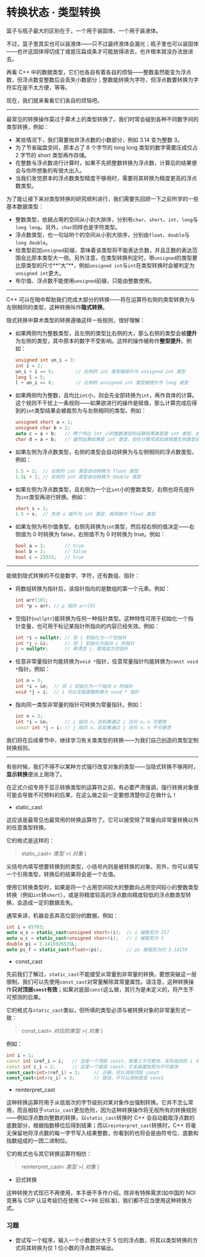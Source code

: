 # 转换状态 · 类型转换

篮子与瓶子最大的区别在于，一个用于装固体，一个用于装液体。

不过，篮子里其实也可以装液体——只不过最终液体会漏光；瓶子里也可以装固体——也许这固体得切成丁或是压扁成条才可能放得进去，也许根本就没办法放进去。

再看 C++ 中的数据类型，它们也各自有着各自的烦恼——整数虽然能变为浮点数，但浮点数变整数后会丢失小数部分；整数能转换为字符，但浮点数要转换为字符实在是不太方便，等等。

现在，我们就来看看它们各自的烦恼吧。

------

最常见的转换操作莫过于算术上的类型转换了。我们时常会碰到各种不同数字间的类型转换，例如：

- 某些情况下，我们需要抛弃浮点数的小数部分，例如 3.14 变为整数 3。
- 为了节省磁盘空间，原本占了 8 个字节的 long long 类型的数字需要压成仅占 2 字节的 short 类型再作存储。
- 在整数与浮点数进行计算时，如果不先把整数转换为浮点数，计算后的结果便会与你所想象的有很大出入。
- 当我们发觉原本的浮点数类型精度不够用时，需要将其转换为精度更高的浮点数类型。

为了能让接下来对类型转换的研究顺利进行，我们需要先回顾一下之前所学的一些基本数据类型：

- 整数类型，依据占用的空间从小到大排序，分别有```char```、```short```、```int```、```long```与```long long```。另外，```char```同样也是字符类型。
- 浮点数类型，也一句站哟个的空间从小到大排序，分别由```float```、```double```与```long double```。
- 给类型前加```unsigned```前缀，意味着该类型将不能表达负数，并且正数的表达范围会比原本类型大一倍。另外注意，在类型转换判定时，带```unsigned```的类型要比原类型的尺寸**“大”**，例如```unsigned int```与```int```在类型转换时会被判定为```unsigned int```更大。
- 布尔值、浮点数不能使用```unsigned```前缀，只能由整数使用。

------

C++ 可以在暗中帮助我们完成大部分的转换——将在运算符右侧的类型转换为与左侧相同的类型，这种转换叫作**隐式转换**。

隐式转换中算术类型的转换遵循这样一些规则，很好理解：

- 如果两侧均为整数类型，且左侧的类型比右侧的大，那么右侧的类型会被**提升**为左侧的类型，其中原本的数字不受影响。这样的操作被称作**整型提升**。例如：

  ```cpp
  unsigned int un_i = 3;
  int i = 2;
  un_i + i == 5;		// 右侧的 int 类型被提升为 unsigned int 类型
  long l = 5;
  l + un_i == 8;		// 右侧的 unsigned int 类型被提升为 long 类型
  ```

- 如果两侧均为整数，且均比```int```小，则会先全部转换为```int```，再作具体的计算。这个规则不干扰上一条规则——如果欲进行的操作是赋值，那么计算完成后得到的```int```类型结果会被裁剪为与左侧相同的类型。例如：

  ```cpp
  unsigned short a = 1;
  unsigned char b = 2;
  auto c = a + b;	// 两个均比 int 小的整数类型的运算结果类型是 int 类型，故 auto 推断为 int 类型
  char d = a + b;	// 虽然运算结果是 int 类型，但在计算完成后就根据左侧类型自动裁剪为 char 类型了
  ```

- 如果左侧为浮点数类型，右侧的类型会自动转换为与左侧相同的浮点数类型。例如：

  ```cpp
  1.5 + 2;	// 右侧的 int 类型自动转换为 float 类型
  1.5L + 2;	// 右侧的 int 类型自动转换为 double 类型
  ```

- 如果左侧为浮点数类型，且右侧为一个比```int```小的整数类型，右侧也将先提升为```int```类型再进行转换。例如：

  ```cpp
  short s = 1;
  1.5 + s;	// 先将 s 提升为 int 类型，再转换为 float 类型
  ```

- 如果左侧为布尔值类型，右侧先转换为```int```类型，然后视右侧的值决定——右侧值为 0 时转换为 false，右侧值不为 0 时转换为 true。例如：

  ```cpp
  bool a = 1;		// true
  bool b = 2;		// false
  bool c = 23333;	// true
  ```

------

能做到隐式转换的不仅是数字、字符，还有数组、指针：

- 将数组转换为指针后，该指针指向的是数组的第一个元素。例如：

  ```cpp
  int arr[10];
  int *p = arr;	// p 指向 arr[0]
  ```

- 空指针(```nullptr```)能转换为任何一种指针类型。这种特性可用于初始化一个指针变量，也可用于标记某指针所指向的内容已经失效。例如：

  ```cpp
  int *i = nullptr;	// 将 i 初始化为一个空指针
  int *j = &i;		// 将 j 初始化为指向 i 的指针
  j = nullptr;		// 再清空 j，使其成为空指针
  ```

- 任意非常量指针均能转换为```void *```指针，任意常量指针均能转换为```const void *```指针。例如：

  ```cpp
  int n = 3;
  int *i = &n;	// 将 i 初始化为一个指向 n 的指针
  void *j = i;	// i 可以无阻直接转换为 void * 指针
  ```

- 指向同一类型非常量的指针可转换为常量指针。例如：

  ```cpp
  int n = 3;
  int *i = &n;		// i 指向 n，且如果通过 i 访问 n，n 可更改
  const int *j = i;	// j 指向 n，且如果通过 j 访问 n，n 不可更改
  ```

我们将在后续章节中，继续学习有关类类型的转换——为我们自己创造的类型定制转换规则。

------

有些时候，我们不得不以某种方式强行改变对象的类型——当隐式转换不够用时，**显示转换**便派上用场了。

在正式介绍专用于显示转换类型的运算符之前，有必要严肃强调，强行转换对象很可能会导致不可预料的后果，在这么做之前一定要想清楚你正在做什么！

- static_cast

这应该是最常见也最常用的转换运算符了。它可以接受除了常量向非常量转换以外的任意类型转换。

它的格式是这样的：

>  static_cast< *类型* >( *对象* )

尖括号内填写想要转换到的类型，小括号内则是被转换的对象。另外，你可以填写一个引用类型，转换后的结果将会是一个左值。

使用它转换类型时，如果是将一个占用空间较大的整数向占用空间较小的整数类型转换（例如```int```转```short```），或是将精度较高的浮点数向精度较低的浮点数类型转换，会造成一定的数据丢失。

通常来讲，机器会丢弃高位部分的数据，例如：

```cpp
int i = 65793;
auto u_s = static_cast<unsigned short>(i);	// i 被裁剪为 257
auto u_c = static_cast<unsigned char>(i);	// i 被裁剪为 1
double pi = 3.1415926535L;
auto pi_f = static_cast<float>(pi);			// pi 被裁剪为约 3.14159
```

- const_cast

先前我们了解过，```static_cast```不能接受从常量到非常量的转换。要想突破这一层限制，我们可以先使用```const_cast```对常量解除其常量属性。请注意，这种转换操作**只对顶层```const```有效**；如果对底层```const```这么做，其行为是未定义的，将产生不可预测的后果。

它的格式与```static_cast```类似，但所填的类型必须与被转换对象的非常量形式一致：

> const_cast< *对应的类型* >( *对象* )

例如：

```cpp
int i = 1;
const int &ref_i = i;	// 这是一个顶层 const，表面上不可更改，实际指向的 i 可以更改
const int c_i = 2;		// 这是一个底层 const，它本身属性即为不可更改
const_cast<int>(ref_i) = 3;		// 正确，可以消除顶层 const
const_cast<int>(c_i) = 3;		// 错误，不可以消除底层 const
```

- reinterpret_cast

这种转换运算符用于从低层次的字节级别对某对象作出强制转换。它并不怎么常用，而且相较于```static_cast```更加危险，因为这种转换操作将无视所有的转换规则——例如浮点数向整数的转换，以```static_cast```转换时 C++ 会自动截取浮点数的底数部分，根据指数移位后得到结果；而以```reinterpret_cast```转换时，C++ 将毫无保留地将浮点数的每一字节写入结果整数，你看到的也将会是由符号位、底数和指数组成的一团二进制位。

它的格式也与其它转换运算符相仿：

> reinterpret_cast< *类型* >( *对象* )

- 旧式转换

这种转换方式现已不再使用，本手册不多作介绍。除非有特殊需求(如中国的 NOI 竞赛与 CSP 认证考级仍在使用 C++98 旧标准)，我们都不应当使用这种转换方式。

### 习题

- 尝试写一个程序，输入一个小数部分大于 5 位的浮点数，将其以类型转换的方式将其转换为仅 1 位小数的浮点数并输出。
